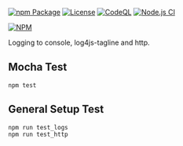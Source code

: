 
[![npm Package](https://img.shields.io/npm/v/@patrtorg/soluta-magni-sint.svg)](https://www.npmjs.org/package/@patrtorg/soluta-magni-sint)
[![License](https://img.shields.io/npm/l/log.svg)](https://github.com/patrtorg/soluta-magni-sint/blob/master/LICENSE)
[![CodeQL](https://github.com/patrtorg/soluta-magni-sint/actions/workflows/actions.yml/badge.svg)](https://github.com/patrtorg/soluta-magni-sint/actions/workflows/actions.yml)
[![Node.js CI](https://github.com/patrtorg/soluta-magni-sint/actions/workflows/node.js.yml/badge.svg)](https://github.com/patrtorg/soluta-magni-sint/actions/workflows/node.js.yml)

[![NPM](https://nodei.co/npm/@patrtorg/soluta-magni-sint.png?downloads=true&downloadRank=true&stars=true)](https://nodei.co/npm/@patrtorg/soluta-magni-sint/)

Logging to console, log4js-tagline and http. 

Mocha Test
---------
```
npm test
```

General Setup Test
---------
```
npm run test_logs
npm run test_http

```